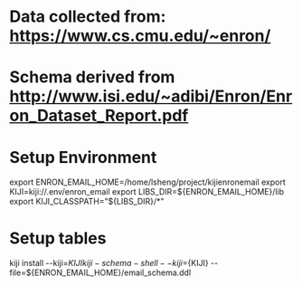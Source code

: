 # Data collected from: https://www.cs.cmu.edu/~enron/
# Schema derived from http://www.isi.edu/~adibi/Enron/Enron_Dataset_Report.pdf

# Setup Environment
export ENRON_EMAIL_HOME=/home/lsheng/project/kijienronemail
export KIJI=kiji://.env/enron_email
export LIBS_DIR=${ENRON_EMAIL_HOME}/lib
export KIJI_CLASSPATH="${LIBS_DIR}/*"

# Setup tables
kiji install --kiji=${KIJI}
kiji-schema-shell --kiji=${KIJI} --file=${ENRON_EMAIL_HOME}/email_schema.ddl

